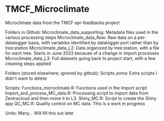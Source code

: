 # TMCF_Microclimate
Microclimate data from the TMCF epi-feedbacks project

Folders in Github:
Microclimate_data_supporting: Metadata files used in the various processing steps
Microclimate_data_Raw: Raw data on a per-datalogger basis, with variables identified by datalogger:port rather than by tree:station
Microclimate_data_L2: Data organized by tree:station, with a file for each tree. Starts in June 2023 because of a change in import processes
Microclimate_data_L3: Full datasets going back to project start, with a few cleaning steps applied

Folders (stored elsewhere; ignored by github):
Scripts_extra: Extra scripts I didn't want to delete 

Scripts:
Functions_microclimate.R: Functions used in the Import script
Import_and_process_MC_data.R: Processing script to import data from Zentracloud and then move it to L3.
Shiny_MC.R: Script to create the Shiny app
QC_MC.R: Quality control on MC data. This is a work in progress

Units:
Many... Will fill this out later
